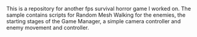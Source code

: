 This is a repository for another fps survival horror game I worked on. The sample contains scripts for Random Mesh Walking for the enemies, the starting stages of the Game Manager, a simple camera controller and enemy movement and controller.
